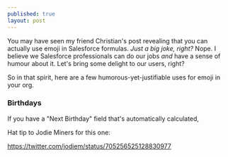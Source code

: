 ```yaml
---
published: true
layout: post
---
```


You may have seen my friend Christian's post revealing that you can actually use emoji in Salesforce formulas. _Just a big joke, right?_ Nope. I believe we Salesforce professionals can do our jobs _and_ have a sense of humour about it. Let's bring some delight to our users, right?

So in that spirit, here are a few humorous-yet-justifiable uses for emoji in your org.

### Birthdays
If you have a "Next Birthday" field that's automatically calculated,  

Hat tip to Jodie Miners for this one:

https://twitter.com/jodiem/status/705256525128830977
